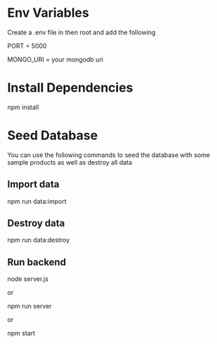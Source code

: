 # Env Variables

Create a .env file in then root and add the following

PORT = 5000

MONGO_URI = your mongodb uri

# Install Dependencies

npm install

# Seed Database

You can use the following commands to seed the database with some sample products as well as destroy all data

## Import data

npm run data:import

## Destroy data

npm run data:destroy

## Run backend

node server.js   

or

npm run server

or

npm start
